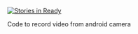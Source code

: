 [![Stories in Ready](https://badge.waffle.io/bhavyangupta/android-log-camera.png?label=ready&title=Ready)](http://waffle.io/bhavyangupta/android-log-camera)

Code to record video from android camera
